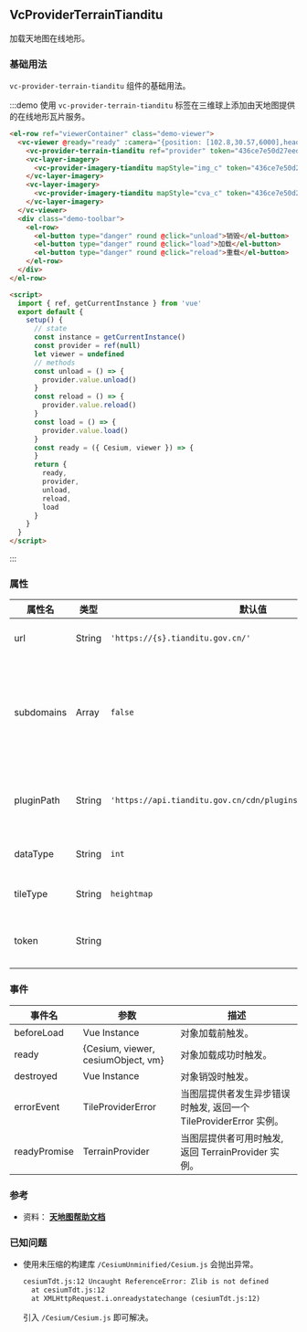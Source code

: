 ## VcProviderTerrainTianditu

加载天地图在线地形。

### 基础用法

`vc-provider-terrain-tianditu` 组件的基础用法。

:::demo 使用 `vc-provider-terrain-tianditu` 标签在三维球上添加由天地图提供的在线地形瓦片服务。

```html
<el-row ref="viewerContainer" class="demo-viewer">
  <vc-viewer @ready="ready" :camera="{position: [102.8,30.57,6000],heading: 162, pitch: -18.25, roll: 0.05}">
    <vc-provider-terrain-tianditu ref="provider" token="436ce7e50d27eede2f2929307e6b33c0"></vc-provider-terrain-tianditu>
    <vc-layer-imagery>
      <vc-provider-imagery-tianditu mapStyle="img_c" token="436ce7e50d27eede2f2929307e6b33c0"></vc-provider-imagery-tianditu>
    </vc-layer-imagery>
    <vc-layer-imagery>
      <vc-provider-imagery-tianditu mapStyle="cva_c" token="436ce7e50d27eede2f2929307e6b33c0"></vc-provider-imagery-tianditu>
    </vc-layer-imagery>
  </vc-viewer>
  <div class="demo-toolbar">
    <el-row>
      <el-button type="danger" round @click="unload">销毁</el-button>
      <el-button type="danger" round @click="load">加载</el-button>
      <el-button type="danger" round @click="reload">重载</el-button>
    </el-row>
  </div>
</el-row>

<script>
  import { ref, getCurrentInstance } from 'vue'
  export default {
    setup() {
      // state
      const instance = getCurrentInstance()
      const provider = ref(null)
      let viewer = undefined
      // methods
      const unload = () => {
        provider.value.unload()
      }
      const reload = () => {
        provider.value.reload()
      }
      const load = () => {
        provider.value.load()
      }
      const ready = ({ Cesium, viewer }) => {
      }
      return {
        ready,
        provider,
        unload,
        reload,
        load
      }
    }
  }
</script>
```

:::

### 属性

<!-- prettier-ignore -->
| 属性名 | 类型 | 默认值 | 描述 |
| --------------- | ------- | -------------------------------- | ------------------------------------------------------------------- |
| url | String | `'https://{s}.tianditu.gov.cn/'` | `required` 指定服务地址。 |
| subdomains | Array | `false` | `['t0', 't1', 't2', 't3', 't4', 't5', 't6', 't7']` 指定轮询子域名。 |
| pluginPath | String | `'https://api.tianditu.gov.cn/cdn/plugins/cesium/cesiumTdt.js'` | `optional` 指定天地图地形插件库地址。 |
| dataType | String | `int` | `optional` 指定数据类型。 |
| tileType | String | `heightmap` | `optional` 指定瓦片类型。 |
| token | String | | `optional` 指定天地图服务秘钥。 |

### 事件

| 事件名       | 参数                           | 描述                                                                             |
| ------------ | ------------------------------ | -------------------------------------------------------------------------------- |
| beforeLoad   | Vue Instance                       | 对象加载前触发。                                                  |
| ready        | {Cesium, viewer, cesiumObject, vm} | 对象加载成功时触发。                                              |
| destroyed    | Vue Instance                       | 对象销毁时触发。                                                  |
| errorEvent   | TileProviderError              | 当图层提供者发生异步错误时触发, 返回一个 TileProviderError 实例。                |
| readyPromise | TerrainProvider                | 当图层提供者可用时触发, 返回 TerrainProvider 实例。                              |

### 参考

- 资料： **[天地图帮助文档](http://lbs.tianditu.gov.cn/docs/#/sanwei/)**

### 已知问题

- 使用未压缩的构建库 `/CesiumUnminified/Cesium.js` 会抛出异常。
  ``` html
  cesiumTdt.js:12 Uncaught ReferenceError: Zlib is not defined
    at cesiumTdt.js:12
    at XMLHttpRequest.i.onreadystatechange (cesiumTdt.js:12)
  ```
  引入 `/Cesium/Cesium.js` 即可解决。
